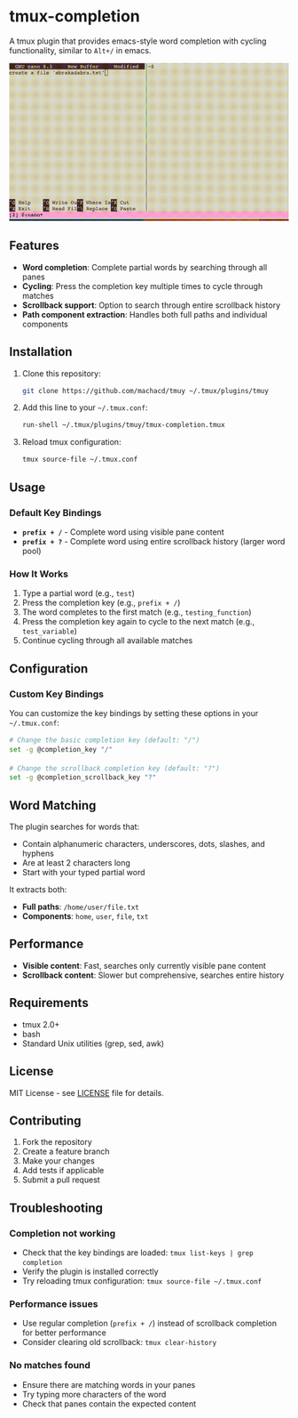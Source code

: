 # tmux-completion

A tmux plugin that provides emacs-style word completion with cycling functionality, similar to `Alt+/` in emacs.

![Demo](demo.gif)

## Features

- **Word completion**: Complete partial words by searching through all panes
- **Cycling**: Press the completion key multiple times to cycle through matches  
- **Scrollback support**: Option to search through entire scrollback history
- **Path component extraction**: Handles both full paths and individual components

## Installation

1. Clone this repository:
   ```bash
   git clone https://github.com/machacd/tmuy ~/.tmux/plugins/tmuy
   ```

2. Add this line to your `~/.tmux.conf`:
   ```bash
   run-shell ~/.tmux/plugins/tmuy/tmux-completion.tmux
   ```

3. Reload tmux configuration:
   ```bash
   tmux source-file ~/.tmux.conf
   ```

## Usage

### Default Key Bindings

- **`prefix + /`** - Complete word using visible pane content
- **`prefix + ?`** - Complete word using entire scrollback history (larger word pool)

### How It Works

1. Type a partial word (e.g., `test`)
2. Press the completion key (e.g., `prefix + /`)
3. The word completes to the first match (e.g., `testing_function`)
4. Press the completion key again to cycle to the next match (e.g., `test_variable`)
5. Continue cycling through all available matches

## Configuration

### Custom Key Bindings

You can customize the key bindings by setting these options in your `~/.tmux.conf`:

```bash
# Change the basic completion key (default: "/")
set -g @completion_key "/"

# Change the scrollback completion key (default: "?") 
set -g @completion_scrollback_key "?"
```

## Word Matching

The plugin searches for words that:
- Contain alphanumeric characters, underscores, dots, slashes, and hyphens
- Are at least 2 characters long
- Start with your typed partial word

It extracts both:
- **Full paths**: `/home/user/file.txt`
- **Components**: `home`, `user`, `file`, `txt`

## Performance

- **Visible content**: Fast, searches only currently visible pane content
- **Scrollback content**: Slower but comprehensive, searches entire history

## Requirements

- tmux 2.0+
- bash
- Standard Unix utilities (grep, sed, awk)

## License

MIT License - see [LICENSE](LICENSE) file for details.

## Contributing

1. Fork the repository
2. Create a feature branch
3. Make your changes
4. Add tests if applicable  
5. Submit a pull request

## Troubleshooting

### Completion not working
- Check that the key bindings are loaded: `tmux list-keys | grep completion`
- Verify the plugin is installed correctly
- Try reloading tmux configuration: `tmux source-file ~/.tmux.conf`

### Performance issues
- Use regular completion (`prefix + /`) instead of scrollback completion for better performance
- Consider clearing old scrollback: `tmux clear-history`

### No matches found
- Ensure there are matching words in your panes
- Try typing more characters of the word
- Check that panes contain the expected content